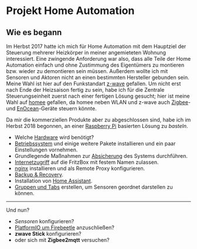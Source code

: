 # Projekt Home Automation

## Wie es begann
Im Herbst 2017 hatte ich mich für Home Automation mit dem Hauptziel der Steuerung mehrerer Heizkörper in meiner angemieteten Wohnung interessiert. Eine zwingende Anforderung war also, dass alle Teile der Home Automation einfach und ohne Zustimmung des Eigentümers zu montieren bzw. wieder zu demontieren sein müssen. Außerdem wollte ich mit Sensoren und Aktoren nicht an einen bestimmten Hersteller gebunden sein. Meine Wahl ist hier auf den Funkstandart [z-wave](https://www.z-wave.com/) gefallen.
Um nicht erst nach Ende der Heizsaison fertig zu sein, habe ich für die Zentrale Steuerungseinheit zuerst nach einer fertigen Lösung gesucht; hier ist meine Wahl auf [homee](https://hom.ee/) gefallen, da homee neben WLAN und z-wave auch [Zigbee](https://www.zigbee.org/)- und [EnOcean](https://www.enocean.com/de/)-Geräte steuern könnte.

Da mir die kommerziellen Produkte aber zu abgeschlossen sind, habe ich im Herbst 2018 begonnen, an einer [Raspberry Pi](https://de.wikipedia.org/wiki/Raspberry_Pi) basierten Lösung zu *basteln*.

* Welche [Hardware](doc/hardware.md) wird benötigt?
* [Betriebssystem](doc/betriebssystem.md) und einige weitere Pakete installieren und ein paar Einstellungen vornehmen.
* Grundlegende Maßnahmen zur [Absicherung](doc/security.md) des Systems durchführen.
* [Internetzugriff](doc/fritzbox.md) auf die FritzBox mit festem Namen zulassen.
* [nginx](doc/nginx.md) installieren und als Remote Proxy konfigurieren.
* [Backup & Recovery](doc/backup.md).
* Installation von [Home Assistant](doc/homeassistant_install.md).
* [Gruppen und Tabs](doc/homeassistant_groups_tabs.md) erstellen, um Sensoren geordnet darstellen zu können.

---

Und nun?
- *Sensoren* konfigurieren?
- [PlatformIO um Firebeetle](doc/firebeetle.md) anzuschließen?
- **zwave Stick** konfigurieren?
- oder sich mit **Zigbee2mqtt** versuchen?
